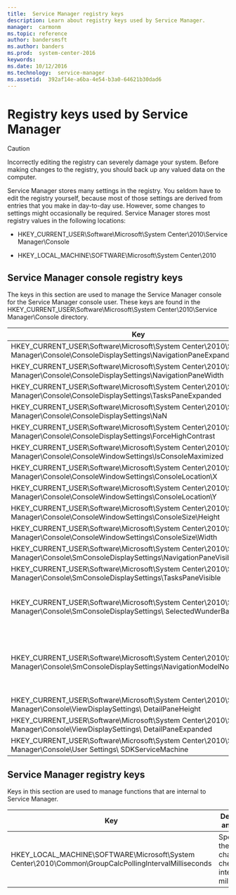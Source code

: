 ```yaml
---
title:  Service Manager registry keys
description: Learn about registry keys used by Service Manager.
manager:  carmonm
ms.topic: reference
author: bandersmsft
ms.author: banders
ms.prod:  system-center-2016
keywords:  
ms.date: 10/12/2016
ms.technology:  service-manager
ms.assetid:  392af14e-a6ba-4e54-b3a0-64621b30dad6
---
```


# Registry keys used by Service Manager


> [!CAUTION]
> Incorrectly editing the registry can severely damage your system. Before making changes to the registry, you should back up any valued data on the computer.

Service Manager stores many settings in the registry. You seldom have to edit the registry yourself, because most of those settings are derived from entries that you make in day-to-day use. However, some changes to settings might occasionally be required. Service Manager stores most registry values in the following locations:

-   HKEY_CURRENT_USER\Software\Microsoft\System Center\2010\Service Manager\Console

-   HKEY_LOCAL_MACHINE\SOFTWARE\Microsoft\System Center\2010

## Service Manager console registry keys
The keys in this section are used to manage the Service Manager console for the Service Manager console user. These keys are found in the HKEY_CURRENT_USER\Software\Microsoft\System Center\2010\Service Manager\Console directory.

|Key|Description and value|
|-------|-------------------------|
|HKEY_CURRENT_USER\Software\Microsoft\System Center\2010\Service Manager\Console\ConsoleDisplaySettings\NavigationPaneExpanded|The navigation pane is expanded when the value is set to 1 and not expanded when the value is set to 0.|
|HKEY_CURRENT_USER\Software\Microsoft\System Center\2010\Service Manager\Console\ConsoleDisplaySettings\NavigationPaneWidth|Specifies the navigation pane width, limited to display resolution.|
|HKEY_CURRENT_USER\Software\Microsoft\System Center\2010\Service Manager\Console\ConsoleDisplaySettings\TasksPaneExpanded|The **Tasks** pane is expanded when the value is set to 1, and not expanded when the value is set to 0.|
|HKEY_CURRENT_USER\Software\Microsoft\System Center\2010\Service Manager\Console\ConsoleDisplaySettings\NaN|Specifies the **Tasks** pane width, limited to display resolution.|
|HKEY_CURRENT_USER\Software\Microsoft\System Center\2010\Service Manager\Console\ConsoleDisplaySettings\ForceHighContrast|High Contrast is enabled when the value is set to 1, and not enabled when the value is set to 0.|
|HKEY_CURRENT_USER\Software\Microsoft\System Center\2010\Service Manager\Console\ConsoleWindowSettings\IsConsoleMaximized|The Service Manager console is maximized when the value is set to 1, and not maximized when the value is set to 0.|
|HKEY_CURRENT_USER\Software\Microsoft\System Center\2010\Service Manager\Console\ConsoleWindowSettings\ConsoleLocation\X|Specifies the top left corner of the Service Manager console horizontal coordinate.|
|HKEY_CURRENT_USER\Software\Microsoft\System Center\2010\Service Manager\Console\ConsoleWindowSettings\ConsoleLocation\Y|Specifies the bottom left corner of the Service Manager console vertical coordinate.|
|HKEY_CURRENT_USER\Software\Microsoft\System Center\2010\Service Manager\Console\ConsoleWindowSettings\ConsoleSize\Height|Specifies the height of the Service Manager console, limited to display resolution.|
|HKEY_CURRENT_USER\Software\Microsoft\System Center\2010\Service Manager\Console\ConsoleWindowSettings\ConsoleSize\Width|Specifies the width of the Service Manager console, limited to display resolution.|
|HKEY_CURRENT_USER\Software\Microsoft\System Center\2010\Service Manager\Console\SmConsoleDisplaySettings\NavigationPaneVisible|The Service Manager console navigation pane is visible when the value is set to 1 and hidden when the value is set to 0.|
|HKEY_CURRENT_USER\Software\Microsoft\System Center\2010\Service Manager\Console\SmConsoleDisplaySettings\TasksPaneVisible|The Service Manager console**Tasks** pane is visible when set to 1 and hidden when the value is set to 0.|
|HKEY_CURRENT_USER\Software\Microsoft\System Center\2010\Service Manager\Console\SmConsoleDisplaySettings\ SelectedWunderBarIndex|Depending on the value, the corresponding workspace is selected in the Service Manager console. **Administration** = 0, **Library** = 1, **Work Items** = 2, **Configuration Items** = 3, **Data Warehouse** = 4, **Reporting** = 5. Values higher than 5 correspond to any custom workspaces that are added to the Service Manager console.|
|HKEY_CURRENT_USER\Software\Microsoft\System Center\2010\Service Manager\Console\SmConsoleDisplaySettings\NavigationModelNodeLocation|The value for the key is the last view that the user selected before closing the Service Manager console, so that when the Service Manager console reopens, it reopens in this view. **msscnav://root/Windows/Window/ConsoleDisplay/Folder.f837da16-dc5d-7a25-1b48-c62eb5965806/Folder.8afcc5db-910c-35a0-700f-fd9a94b4169b/View.fbf52403-7ce7-05c4-0ca9-7c61030e5f57** is an example value.|
|HKEY_CURRENT_USER\Software\Microsoft\System Center\2010\Service Manager\Console\ViewDisplaySettings\ DetailPaneHeight|Specifies the height of the details pane.|
|HKEY_CURRENT_USER\Software\Microsoft\System Center\2010\Service Manager\Console\ViewDisplaySettings\ DetailPaneExpanded|The Service Manager console details pane is visible when the value is set to 1 and hidden when the value is set to 0.|
|HKEY_CURRENT_USER\Software\Microsoft\System Center\2010\Service Manager\Console\User Settings\ SDKServiceMachine|Specifies the name of the server that the Service Manager console is connected to.|

## Service Manager registry keys
Keys in this section are used to manage functions that are internal to Service Manager.

|Key|Description and values|
|-------|--------------------------|
|HKEY_LOCAL_MACHINE\SOFTWARE\Microsoft\System Center\2010\Common\GroupCalcPollingIntervalMilliseconds|Specifies the group change check interval in milliseconds. |
